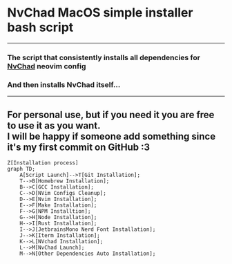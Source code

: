 # NvChad MacOS simple installer bash script
---
### The script that consistently installs all dependencies for [NvChad](https://nvchad.com) neovim config
### And then installs NvChad itself...
---
For personal use, but if you need it you are free to use it as you want.  
I will be happy if someone add something since it's my first commit on GitHub :3 
---

```mermaid
Z[Installation process]
graph TD;
    A[Script Launch]-->T[Git Installation];
    T-->B[Homebrew Installation];
    B-->C[GCC Installation];
    C-->D[NVim Configs Cleanup];
    D-->E[Nvim Installation];
    E-->F[Make Installation];
    F-->G[NPM Installtion];
    G-->H[Node Installation];
    H-->I[Rust Installation];
    I-->J[JetbrainsMono Nerd Font Installation];
    J-->K[Iterm Installation];
    K-->L[NVchad Installation];
    L-->M[NvChad Launch];
    M-->N[Other Dependencies Auto Installation];
```
